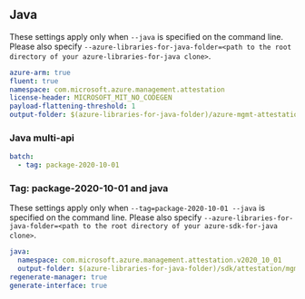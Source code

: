 ## Java

These settings apply only when `--java` is specified on the command line.
Please also specify `--azure-libraries-for-java-folder=<path to the root directory of your azure-libraries-for-java clone>`.

``` yaml $(java)
azure-arm: true
fluent: true
namespace: com.microsoft.azure.management.attestation
license-header: MICROSOFT_MIT_NO_CODEGEN
payload-flattening-threshold: 1
output-folder: $(azure-libraries-for-java-folder)/azure-mgmt-attestation
```

### Java multi-api

```yaml $(java) && $(multiapi)
batch:
  - tag: package-2020-10-01
```

### Tag: package-2020-10-01 and java

These settings apply only when `--tag=package-2020-10-01 --java` is specified on the command line.
Please also specify `--azure-libraries-for-java-folder=<path to the root directory of your azure-sdk-for-java clone>`.

``` yaml $(tag) == 'package-2020-10-01' && $(java) && $(multiapi)
java:
  namespace: com.microsoft.azure.management.attestation.v2020_10_01
  output-folder: $(azure-libraries-for-java-folder)/sdk/attestation/mgmt-v2020_10_01
regenerate-manager: true
generate-interface: true
```
